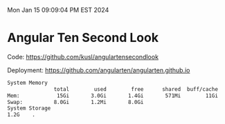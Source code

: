 Mon Jan 15 09:09:04 PM EST 2024

# Angular Ten Second Look

Code: https://github.com/kusl/angulartensecondlook

Deployment: https://github.com/angularten/angularten.github.io

```bash
System Memory
               total        used        free      shared  buff/cache   available
Mem:            15Gi       3.0Gi       1.4Gi       571Mi        11Gi        12Gi
Swap:          8.0Gi       1.2Mi       8.0Gi
System Storage
1.2G	.
```
```bash
